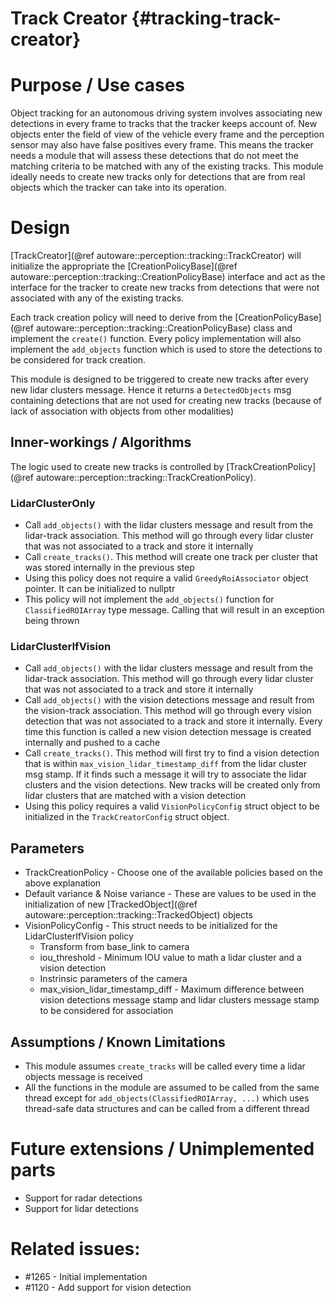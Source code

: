 Track Creator {#tracking-track-creator}
===================

# Purpose / Use cases

Object tracking for an autonomous driving system involves associating new detections in every frame to tracks that the tracker keeps account of. New objects enter the field of view of the vehicle every frame and the perception sensor may also have false positives every frame. This means the tracker needs a module that will assess these detections that do not meet the matching criteria to be matched with any of the existing tracks. This module ideally needs to create new tracks only for detections that are from real objects which the tracker can take into its operation. 

# Design

[TrackCreator](@ref autoware::perception::tracking::TrackCreator) will initialize the appropriate the [CreationPolicyBase](@ref autoware::perception::tracking::CreationPolicyBase) interface and act as the interface for the tracker to create new tracks from detections that were not associated with any of the existing tracks.

Each track creation policy will need to derive from the [CreationPolicyBase](@ref autoware::perception::tracking::CreationPolicyBase) class and implement the `create()` function. Every policy implementation will also implement the `add_objects` function which is used to store the detections to be considered for track creation. 

This module is designed to be triggered to create new tracks after every new lidar clusters message. Hence it returns a `DetectedObjects` msg containing detections that are not used for creating new tracks (because of lack of association with objects from other modalities)

## Inner-workings / Algorithms

The logic used to create new tracks is controlled by [TrackCreationPolicy](@ref autoware::perception::tracking::TrackCreationPolicy).  

### LidarClusterOnly  
- Call `add_objects()` with the lidar clusters message and result from the lidar-track association. This method will go through every lidar cluster that was not associated to a track and store it internally  
- Call `create_tracks()`. This method will create one track per cluster that was stored internally in the previous step  
- Using this policy does not require a valid `GreedyRoiAssociator` object pointer. It can be initialized to nullptr
- This policy will not implement the `add_objects()` function for `ClassifiedROIArray` type message. Calling that will result in an exception being thrown

### LidarClusterIfVision
- Call `add_objects()` with the lidar clusters message and result from the lidar-track association. This method will go through every lidar cluster that was not associated to a track and store it internally  
- Call `add_objects()` with the vision detections message and result from the vision-track association. This method will go through every vision detection that was not associated to a track and store it internally. Every time this function is called a new vision detection message is created internally and pushed to a cache 
- Call `create_tracks()`. This method will first try to find a vision detection that is within `max_vision_lidar_timestamp_diff` from the lidar cluster msg stamp. If it finds such a message it will try to associate the lidar clusters and the vision detections. New tracks will be created only from lidar clusters that are matched with a vision detection
- Using this policy requires a valid `VisionPolicyConfig` struct object to be initialized in the `TrackCreatorConfig` struct object. 

## Parameters
- TrackCreationPolicy - Choose one of the available policies based on the above explanation
- Default variance & Noise variance - These are values to be used in the initialization of new [TrackedObject](@ref autoware::perception::tracking::TrackedObject) objects
- VisionPolicyConfig - This struct needs to be initialized for the LidarClusterIfVision policy
  - Transform from base_link to camera
  - iou_threshold - Minimum IOU value to math a lidar cluster and a vision detection
  - Instrinsic parameters of the camera
  - max_vision_lidar_timestamp_diff - Maximum difference between vision detections message stamp and lidar clusters message stamp to be considered for association

## Assumptions / Known Limitations
- This module assumes `create_tracks` will be called every time a lidar objects message is received
- All the functions in the module are assumed to be called from the same thread except for `add_objects(ClassifiedROIArray, ...)` which uses thread-safe data structures and can be called from a different thread 

# Future extensions / Unimplemented parts
- Support for radar detections
- Support for lidar detections

# Related issues:
- #1265 - Initial implementation
- #1120 - Add support for vision detection

